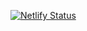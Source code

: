 [![Netlify Status](https://api.netlify.com/api/v1/badges/8bd92319-9cb3-4489-88c6-a1f5595246e3/deploy-status)](https://app.netlify.com/sites/joseestevan/deploys)
